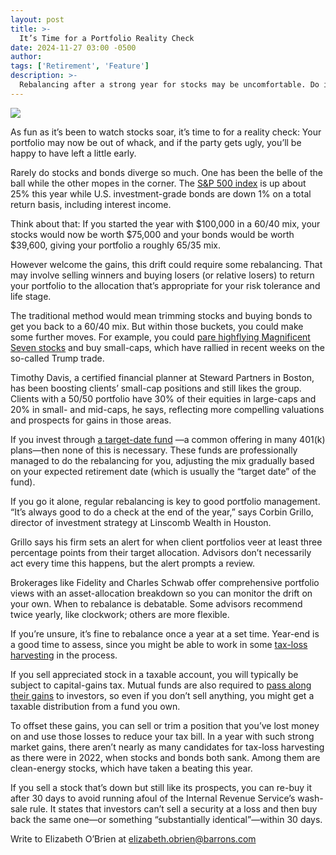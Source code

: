 ```yaml
---
layout: post
title: >-
  It’s Time for a Portfolio Reality Check
date: 2024-11-27 03:00 -0500
author: 
tags: ['Retirement', 'Feature']
description: >-
  Rebalancing after a strong year for stocks may be uncomfortable. Do it anyway.
---
```





 


 











![](https://images.barrons.com/im-16227410?width=548&height=365)






As fun as it’s been to watch stocks soar, it’s time to for a reality check: Your portfolio may now be out of whack, and if the party gets ugly, you’ll be happy to have left a little early. 


Rarely do stocks and bonds diverge so much. One has been the belle of the ball while the other mopes in the corner. The 
[S&P 500 index](https://www.barrons.com/market-data/indexes/spx?mod=article_chiclet) is up about 25% this year while U.S. investment-grade bonds are down 1% on a total return basis, including interest income.


 Think about that: If you started the year with \$100,000 in a 60/40 mix, your stocks would now be worth \$75,000 and your bonds would be worth \$39,600, giving your portfolio a roughly 65/35 mix. 


However welcome the gains, this drift could require some rebalancing. That may involve selling winners and buying losers (or relative losers) to return your portfolio to the allocation that’s appropriate for your risk tolerance and life stage. 


The traditional method would mean trimming stocks and buying bonds to get you back to a 60/40 mix. But within those buckets, you could make some further moves. For example, you could [pare highflying Magnificent Seven stocks](https://www.barrons.com/livecoverage/stock-market-today-112524/card/the-s-p-500-is-rising-again-wall-street-is-rotating-away-from-the-mag-7--KhcmQ2zi7XR9rr1ApWvQ?mod=Searchresults&mod=article_inline) and buy small-caps, which have rallied in recent weeks on the so-called Trump trade.





Timothy Davis, a certified financial planner at Steward Partners in Boston, has been boosting clients’ small-cap positions and still likes the group. Clients with a 50/50 portfolio have 30% of their equities in large-caps and 20% in small- and mid-caps, he says, reflecting more compelling valuations and prospects for gains in those areas.


If you invest through [a target-date fund](https://www.barrons.com/articles/retirement-401k-target-date-funds-asset-allocation-e38a9529?mod=article_inline) —a common offering in many 401(k) plans—then none of this is necessary. These funds are professionally managed to do the rebalancing for you, adjusting the mix gradually based on your expected retirement date (which is usually the “target date” of the fund).


If you go it alone, regular rebalancing is key to good portfolio management. “It’s always good to do a check at the end of the year,” says Corbin Grillo, director of investment strategy at Linscomb Wealth in Houston. 


Grillo says his firm sets an alert for when client portfolios veer at least three percentage points from their target allocation. Advisors don’t necessarily act every time this happens, but the alert prompts a review. 


Brokerages like Fidelity and Charles Schwab offer comprehensive portfolio views with an asset-allocation breakdown so you can monitor the drift on your own. When to rebalance is debatable. Some advisors recommend twice yearly, like clockwork; others are more flexible.


If you’re unsure, it’s fine to rebalance once a year at a set time. Year-end is a good time to assess, since you might be able to work in some [tax-loss harvesting](https://www.barrons.com/articles/ford-nike-cvs-tax-loss-selling-stock-d9a87a19?mod=Searchresults&mod=article_inline)  in the process.


If you sell appreciated stock in a taxable account, you will typically be subject to capital-gains tax. Mutual funds are also required to [pass along their gains](https://www.barrons.com/articles/mutual-fund-investors-capital-gains-tax-089fff83?mod=article_inline) to investors, so even if you don’t sell anything, you might get a taxable distribution from a fund you own.


To offset these gains, you can sell or trim a position that you’ve lost money on and use those losses to reduce your tax bill. In a year with such strong market gains, there aren’t nearly as many candidates for tax-loss harvesting as there were in 2022, when stocks and bonds both sank. Among them are clean-energy stocks, which have taken a beating this year.


If you sell a stock that’s down but still like its prospects, you can re-buy it after 30 days to avoid running afoul of the Internal Revenue Service’s wash-sale rule. It states that investors can’t sell a security at a loss and then buy back the same one—or something “substantially identical”—within 30 days.


Write to Elizabeth O’Brien at [elizabeth.obrien@barrons.com](mailto:elizabeth.obrien@barrons.com)









